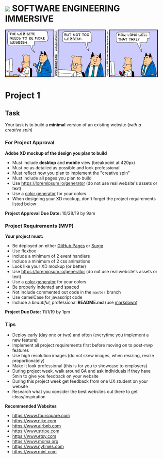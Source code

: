 # ![](https://ga-dash.s3.amazonaws.com/production/assets/logo-9f88ae6c9c3871690e33280fcf557f33.png)  SOFTWARE ENGINEERING IMMERSIVE

![](p1.gif)

# Project 1

## Task

Your task is to build a **minimal** version of an existing website (*with a creative spin*)

### For Project Approval

**Adobe XD mockup of the design you plan to build**
- Must include **desktop** and **mobile** view (breakpoint at 420px)
- Must be as detailed as possible and look professional
- Must reflect how you plan to implement the "creative spin"
- Must include all pages you plan to build
- Use https://loremipsum.io/generator (do not use real website's assets or text)
- Use a [color generator](https://mycolor.space) for your colors
- When designing your XD mockup, don't forget the project requirements listed below

**Project Approval Due Date:** 10/28/19 by 9am

### Project Requirements (MVP)

**Your project must:**

- Be deployed on either [GitHub Pages](https://pages.github.com) or [Surge](https://surge.sh/)
- Use flexbox
- Include a minimum of 2 event handlers
- Include a minimum of 2 css animations
- Look like your XD mockup (or better)
- Use https://loremipsum.io/generator (do not use real website's assets or text)
- Use a [color generator](https://mycolor.space) for your colors
- Be properly indented and spaced
- Not include commented out code in the `master` branch
- Use camelCase for javascript code
- Include a *beautiful*, professional **README.md** (use [markdown](https://guides.github.com/features/mastering-markdown/))

**Project Due Date:** 11/1/19 by 1pm

### Tips

- Deploy early (day one or two) and often (everytime you implement a new feature)
- Implement all project requirements first before moving on to post-mvp features
- Use high resolution images (do not skew images, when resizing, resize proportionately)
- Make it look professional (this is for you to showcase to employers)
- During project week, walk around GA and ask individuals if they have 5min to give you feedback on your website
- During this project week get feedback from one UX student on your website
- Research what you consider the best websites out there to get ideas/inspiration

**Recommended Websites**

- https://www.foursquare.com
- https://www.nike.com
- https://www.airbnb.com
- https://www.stripe.com
- https://www.etsy.com
- https://www.moma.org
- https://www.nytimes.com
- https://www.mint.com

